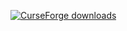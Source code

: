[![CurseForge downloads](http://cf.way2muchnoise.eu/full_758302_downloads.svg)](https://www.curseforge.com/minecraft/mc-mods/origins-extra-keybinds-unofficial-forge)
